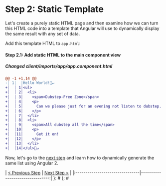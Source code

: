 [{]: <region> (header)
# Step 2: Static Template
[}]: #
[{]: <region> (body)
Let's create a purely static HTML page and then examine how we can turn this HTML code into a template that Angular will use to dynamically display the same result with any set of data.

Add this template HTML to `app.html`:

[{]: <helper> (diff_step 2.1)
#### Step 2.1: Add static HTML to the main component view

##### Changed client/imports/app/app.component.html
```diff
@@ -1 +1,14 @@
-┊ 1┊  ┊Hello World!🚫↵
+┊  ┊ 1┊<ul>
+┊  ┊ 2┊  <li>
+┊  ┊ 3┊    <span>Dubstep-Free Zone</span>
+┊  ┊ 4┊    <p>
+┊  ┊ 5┊      Can we please just for an evening not listen to dubstep.
+┊  ┊ 6┊    </p>
+┊  ┊ 7┊  </li>
+┊  ┊ 8┊  <li>
+┊  ┊ 9┊    <span>All dubstep all the time</span>
+┊  ┊10┊    <p>
+┊  ┊11┊      Get it on!
+┊  ┊12┊    </p>
+┊  ┊13┊  </li>
+┊  ┊14┊</ul>🚫↵
```
[}]: #

Now, let's go to the [next step](/tutorials/angular2/dynamic-template) and learn how to dynamically generate the same list using Angular 2.

[}]: #
[{]: <region> (footer)
[{]: <helper> (nav_step)
| [< Previous Step](step1.md) | [Next Step >](step3.md) |
|:--------------------------------|--------------------------------:|
[}]: #
[}]: #
